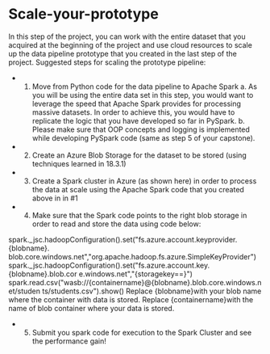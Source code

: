 # Scale-your-prototype

In this step of the project, you can work with the entire dataset that you acquired at the
beginning of the project and use cloud resources to scale up the data pipeline prototype that
you created in the last step of the project.
Suggested steps for scaling the prototype pipeline:
- 1. Move from Python code for the data pipeline to Apache Spark
a. As you will be using the entire data set in this step, you would want to leverage
the speed that Apache Spark provides for processing massive datasets. In order
to achieve this, you would have to replicate the logic that you have developed so
far in PySpark.
b. Please make sure that OOP concepts and logging is implemented while
developing PySpark code (same as step 5 of your capstone).
- 2. Create an Azure Blob Storage for the dataset to be stored (using techniques learned in
18.3.1)
- 3. Create a Spark cluster in Azure (as shown here) in order to process the data at scale
using the Apache Spark code that you created above in in #1
- 4. Make sure that the Spark code points to the right blob storage in order to read and store
the data using code below:

spark._jsc.hadoopConfiguration().set("fs.azure.account.keyprovider.{blobname}.
blob.core.windows.net","org.apache.hadoop.fs.azure.SimpleKeyProvider")
spark._jsc.hadoopConfiguration().set("fs.azure.account.key.{blobname}.blob.cor
e.windows.net","{storagekey==}")
spark.read.csv("wasb://{containername}@{blobname}.blob.core.windows.net/studen
ts/students.csv").show()
Replace {blobname}with your blob name where the container with data is stored. Replace
{containername}with the name of blob container where your data is stored.
- 5. Submit you spark code for execution to the Spark Cluster and see the performance gain!
